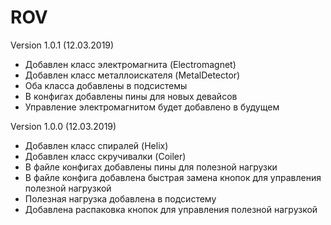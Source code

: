 # ROV


Version 1.0.1 (12.03.2019)

- Добавлен класс электромагнита (Electromagnet)
- Добавлен класс металлоискателя (MetalDetector)
- Оба класса добавлены в подсистемы
- В конфигах добавлены пины для новых девайсов
- Управление электромагнитом будет добавлено в будущем


Version 1.0.0 (12.03.2019)

- Добавлен класс спиралей (Helix)
- Добавлен класс скручивалки (Coiler)
- В файле конфигах добавлены пины для полезной нагрузки
- В файле конфига добавлена быстрая замена кнопок для управления полезной нагрузкой
- Полезная нагрузка добавлена в подсистему
- Добавлена распаковка кнопок для управления полезной нагрузкой
